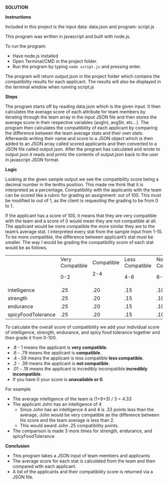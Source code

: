 <p>
<strong>SOLUTION</strong>
</p>
<p>
<strong>	</strong>
</p>

<strong>Instructions</strong>
<p>Included in this project is the input data: data.json and program: script.js
</p>
<p>This program was written in javascript and built with node.js.</p>
<p>To run the program:</p>
<ul>
  <li>Have node.js installed</li>
  <li>Open Terminal/CMD in the project folder.</li>
  <li>Run the program by typing <code>node script.js</code> and pressing enter.</li>
</ul>

<p>The program will return output.json in the project folder which contains the compatibility results for each applicant. The results will also be displayed in the terminal window when running script.js</p>

<strong>Steps</strong>
<p>The program starts off by reading data.json which is the given input. It then calculates the average score of each attribute for team members by iterating through the team array in the input JSON file and then stores the average score in their respective variables (avgInt, avgStr, etc...). The program then calculates the compatibility of each applicant by comparing the difference between the team average stats and their own stats. Afterwards writing their name and score to a JSON object which is then added to an JSON array called scored applicants and then converted to a JSON file called output.json. After the program has calculated and wrote to output.json it reads and prints the contents of output.json back to the user in javascript JSON format.
</p>

<p>
</p>

<p></p>

<strong>Logic</strong>
<p>
Looking at the given sample output we see the compatibility score being a decimal number in the tenths position. This made me think that it is interpreted as a percentage. Compatibility with the applicants with the team can be scored like a rubric for grading an assignment: out of 100. This must be modified to out of 1, as the client is requesting the grading to be from 0 to 1.
</p>
<p>
If the applicant has a score of 100, it means that they are very compatible with the team and a score of 0 would mean they are not compatible at all. The applicant would be more compatible the more similar they are to the team’s average stat. I interpreted every stat from the sample input from 1-10. To be more compatible, the difference between applicant’s stat must be smaller. The way I would be grading the compatibility score of each stat would be as follows.
</p>

<table>
  <tr>
   <td>
   </td>
   <td>Very Compatible
<p>
0-2
   </td>
   <td>Compatible
<p>
2-4
   </td>
   <td>Less Compatible
<p>
4-6
   </td>
   <td>Not Compatible
<p>
6-8
   </td>
   <td>Incredibly Incompatible
<p>
8-10
   </td>
   <td>Score Unavailable
   </td>
  </tr>
  <tr>
   <td>intelligence
   </td>
   <td>.25
   </td>
   <td>.20
   </td>
   <td>.15
   </td>
   <td>.10
   </td>
   <td>.5
   </td>
   <td>0
   </td>
  </tr>
  <tr>
   <td>strength
   </td>
   <td>.25
   </td>
   <td>.20
   </td>
   <td>.15
   </td>
   <td>.10
   </td>
   <td>.5
   </td>
   <td>0
   </td>
  </tr>
  <tr>
   <td>endurance
   </td>
   <td>.25
   </td>
   <td>.20
   </td>
   <td>.15
   </td>
   <td>.10
   </td>
   <td>.5
   </td>
   <td>0
   </td>
  </tr>
  <tr>
   <td>spicyFoodTolerance
   </td>
   <td>.25
   </td>
   <td>.20
   </td>
   <td>.15
   </td>
   <td>.10
   </td>
   <td>.5
   </td>
   <td>0
   </td>
  </tr>
</table>


<p>
To calculate the overall score of compatibility we add your individual score of intelligence, strength, endurance, and spicy food tolerance together and then grade it from 0-100.
</p>
<ul>

<li>.8 - 1 means the applicant is <strong>very compatible</strong>.

<li>.6 - .79 means the applicant is <strong>compatible</strong>.

<li>.4 -.59 means the applicant is less compatible<strong> less compatible</strong>.

<li>.2 - .39 means the applicant is <strong>not compatible</strong>.

<li>.01 - .19 means the applicant is incredibly incompatible<strong> incredibly incompatible</strong>.

<li>If you have 0 your score is <strong>unavailable or 0</strong>.
</li>
</ul>
<p>
For example
</p>
<ul>

<li>The average intelligence of the team is (1+9+3) / 3 = 4.33

<li>The applicant John has an intelligence of 4  
<ul>

<li>Since John has an intelligence 4 and 4 is .33 points less than the average, John would be very compatible as the difference between his score and the team average is less than 2.

<li>This would award John .25 compatibility points.
</li>
</ul>
<li>The comparison is made 3 more times for strength, endurance, and spicyFoodTolerance</li>
</li>
</ul>

<strong>Conclusion</strong>
<ul>

<li>This program takes a JSON input of team members and applicants

<li>The average score for each stat is calculated from the team and then compared with each applicant.

<li>A list of the applicants and their compatibility score is returned via a JSON file.
</li>
</ul>
